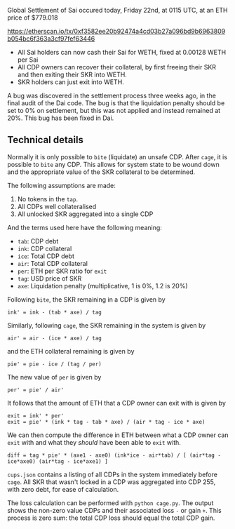 Global Settlement of Sai occured today, Friday 22nd, at 0115 UTC, at an ETH
price of $779.018

https://etherscan.io/tx/0xf3582ee20b92474a4cd03b27a096bd9b6963809b054bc6f363a3cf97fef63446

- All Sai holders can now cash their Sai for WETH, fixed at 0.00128 WETH per Sai
- All CDP owners can recover their collateral, by first freeing their
  SKR and then exiting their SKR into WETH.
- SKR holders can just exit into WETH.

A bug was discovered in the settlement process three weeks ago, in the final
audit of the Dai code. The bug is that the liquidation penalty should be set
to 0% on settlement, but this was not applied and instead remained at 20%.
This bug has been fixed in Dai.


## Technical details

Normally it is only possible to `bite` (liquidate) an unsafe CDP. After
`cage`, it is possible to `bite` any CDP. This allows for system state
to be wound down and the appropriate value of the SKR collateral to be
determined.

The following assumptions are made:

1. No tokens in the `tap`.
2. All CDPs well collateralised
3. All unlocked SKR aggregated into a single CDP

And the terms used here have the following meaning:

- `tab`: CDP debt
- `ink`: CDP collateral
- `ice`: Total CDP debt
- `air`: Total CDP collateral
- `per`: ETH per SKR ratio for `exit`
- `tag`: USD price of SKR
- `axe`: Liquidation penalty (multiplicative, 1 is 0%, 1.2 is 20%)


Following `bite`, the SKR remaining in a CDP is given by

```
ink' = ink - (tab * axe) / tag
```

Similarly, following `cage`, the SKR remaining in the system is given by

```
air' = air - (ice * axe) / tag
```

and the ETH collateral remaining is given by

```
pie' = pie - ice / (tag / per)
```

The new value of `per` is given by

```
per' = pie' / air'
```

It follows that the amount of ETH that a CDP owner can exit with is given by

```
exit = ink' * per'
exit = pie' * (ink * tag - tab * axe) / (air * tag - ice * axe)
```

We can then compute the difference in ETH between what a CDP owner can
`exit` with and what they *should* have been able to `exit` with.

```
diff = tag * pie' * (axe1 - axe0) (ink*ice - air*tab) / [ (air*tag - ice*axe0) (air*tag - ice*axe1) ]
```

`cups.json` contains a listing of all CDPs in the system immediately
before `cage`. All SKR that wasn't locked in a CDP was aggregated into
CDP 255, with zero debt, for ease of calculation.

The loss calculation can be performed with `python cage.py`. The output
shows the non-zero value CDPs and their associated loss `-` or gain `+`.
This process is zero sum: the total CDP loss should equal the total CDP
gain.
